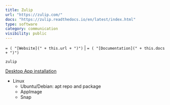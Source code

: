 ```yaml
---
title: Zulip
url: "https://zulip.com/"
docs: "https://zulip.readthedocs.io/en/latest/index.html"
type: software
category: communication
visibility: public
---
```

`= ( "[Website](" + this.url + ")")` |  `= ( "[Documentation](" + this.docs + ")")`

```query
zulip
```

[Desktop App installation](https://chat.zulip.com/help/desktop-app-install-guide)

- Linux
    - Ubuntu/Debian: apt repo and package
    - AppImage
    - Snap
